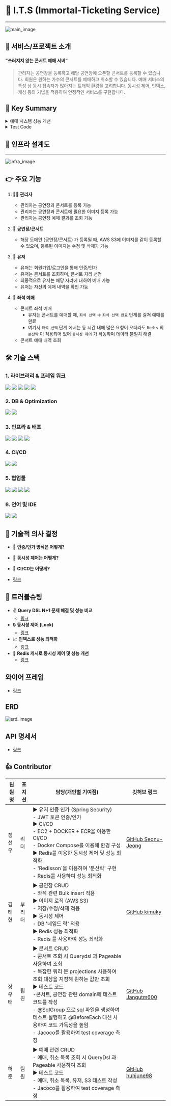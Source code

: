 # 🤖 I.T.S (Immortal-Ticketing  Service)

---
![main_image](/assets/main_image.jpg)

## 🌈 서비스/프로젝트 소개

#### "쓰러지지 않는 콘서트 예매 서버"

> 관리자는 공연장을 등록하고 해당 공연장에 오픈할 콘서트를 등록할 수 있습니다.
> 회원은 원하는 가수의 콘서트를 예매하고 취소할 수 있습니다.
> 예매 서비스의 특성 상 동시 접속자가 많아지는 트래픽 환경을 고려합니다.
> 동시성 제어, 인덱스, 캐싱 등의 기법을 적용하여 안정적인 서비스를 구현합니다.

## 🔑 Key Summary

<details>
<summary>예매 시스템 성능 개선</summary>

- 예매 시스템은 콘서트 티켓 예매 서버에서 핵심적인 기능이고 순간적으로 많은 트래픽을
  처리해야하는 기능입니다.

- 예매 기능 중에 좌석을 임시 선택하는 부분이 병목 지점이 될 수 있음을 판단했고 단계적으로 성능을 개선했습니다.

- 성능테스트는 실제 환경과 유사하게 1초 동안 사용자가 같은 좌석을 예매하려는 상황을 가정하고 평균 응답 시간을
  계산했습니다.

> 1. Redis 분산락으로 동시성 제어한 상태

![main_image](/assets/redis_image.png)

- 성능 개선 전 평균 응답 시간 2163ms

> 2. 예매 내역 테이블 인덱스 추가

![main_image](/assets/redis_with_index_image.png)

- 인덱스 설정 후 평균 응답 시간 1713ms
- 인덱스 설정 후 평균 응답 시간 20.80% 개선

> 3. Redis 분산락으로 동시성 제어한 상태

![main_image](/assets/redis_with_index_cache_image.png)

- Redis 캐시를 이용해서 개선 후 평균 응답 시간 20ms
- 인덱스 개선에서 평균 응답 시간 98.83% 개선
- 성능 개선 전보다 평균 응답 시간 99.08% 개선

</details>

<details>
<summary>Test Code</summary>

<br>

> 1. 목표

이번 프로젝트에서는 기존 코드의 안정성을 보장하고, 애플리케이션의 확장성을 고려하여 `Test Code` 작성을
중점적으로 진행하여 코드 변경 시 예상치 못한 오류를 사전에 방지하고 유지보수성을 높이는 것이 목표입니다.

> 2. Tools

- Junit 5
- Mockito
- Jacoco

> 3. SQL 파일 활용

```JAVA
SqlGroup( {
	@Sql(
		value = "/sql/domain/concert/repository/setup.sql",
		config = @SqlConfig(transactionMode = SqlConfig.TransactionMode.DEFAULT),
		executionPhase = Sql.ExecutionPhase.BEFORE_TEST_CLASS
	),
	@Sql(
		value = "/sql/domain/concert/repository/delete.sql",
		config = @SqlConfig(transactionMode = SqlConfig.TransactionMode.DEFAULT),
		executionPhase = Sql.ExecutionPhase.AFTER_TEST_CLASS
	)
})

@DataJpaTest
@AutoConfigureTestDatabase(replace = AutoConfigureTestDatabase.Replace.NONE)
class ConcertRepositoryTest {

	@Autowired
	private ConcertRepository concertRepository;

	@Autowired
	private ReservationRepository reservationRepository;
```

> 4. Code Coverage 측정

Code Coverage 를 통해서 기존 코드가 얼마나 안정적으로 운영되는지 알 수 있고,
작성된 코드의 양을 파악할 수 있는 장점에서 커버리지를 측정하였습니다.

- Code Coverage - 70% 달성
  ![main_image](/assets/jacoco_coverage_image.png)

</details>

## 🏢 인프라 설계도

---
![infra_image](/assets/infra_image.png)

## 👉 주요 기능

1. 👷‍♂️ **관리자**
    - 관리자는 공연장과 콘서트를 등록 가능
    - 관리자는 공연장과 콘서트에 필요한 이미지 등록 가능
    - 관리자는 공연장 예매 결과를 조회 가능


2. 🎪 **공연장/콘서트**
    - 해당 도메인 (공연장/콘서트) 가 등록될 때, AWS S3에 이미지를 같이 등록할 수 있으며,
      등록된 이미지는 수정 및 삭제가 가능


3. 👦 **유저**
    - 유저는 회원가입/로그인을 통해 인증/인가
    - 유저는 콘서트를 조회하며, 콘서트 자리 선정
    - 최종적으로 유저는 해당 자리에 대하여 예매 가능
    - 유저는 자신의 예매 내역을 확인 가능


4. 🎫 **좌석 예매**
    - 콘서트 좌석 예매
        - 유저는 콘서트를 예매할 때, `좌석 선택` → `좌석 선택 완료` 단계를 걸쳐 예매를 완료
        - 여기서 `좌석 선택` 단계 에서는 동 시간 내에 많은 요청이 오더라도 `Redis` 의 `분산락`
          이 적용되어 있어 `동시성 제어` 가 작동하며 데이터 불일치 해결
    - 콘서트 예매 내역 조회

## 🛠 기술 스택

### 1. 라이브러리 & 프레임 워크

<img src="https://img.shields.io/badge/Spring boot-6DB33F?style=for-the-badge&logo=springboot&logoColor=white"> <img src="https://img.shields.io/badge/Spring Data jpa-6DB33F?style=for-the-badge&logo=&logoColor=white"> <img src="https://img.shields.io/badge/Spring Security-6DB33F?style=for-the-badge&logo=springsecurity&logoColor=white"> <img src="https://img.shields.io/badge/QueryDsl-2496ED?style=for-the-badge&logo=&logoColor=white"> <img src="https://img.shields.io/badge/Redisson-FF4438?style=for-the-badge&logo=&logoColor=white">

### 2. DB & Optimization

<img src="https://img.shields.io/badge/mysql-4479A1?style=for-the-badge&logo=mysql&logoColor=white"> <img src="https://img.shields.io/badge/Redis-FF4438?style=for-the-badge&logo=redis&logoColor=white"> 

### 3. 인프라 & 배포

<img src="https://img.shields.io/badge/amazon web Service-232F3E?style=for-the-badge&logo=amazonwebservices&logoColor=white"> <img src="https://img.shields.io/badge/Amazon%20EC2-FF9900?style=for-the-badge&logo=amazonec2&logoColor=white"> <img src="https://img.shields.io/badge/Amazon%20S3-FF9900?style=for-the-badge&logo=amazons3&logoColor=white"> <img src="https://img.shields.io/badge/Amazon%20RDS-527FFF?style=for-the-badge&logo=amazonrds&logoColor=white">

### 4. CI/CD

<img src="https://img.shields.io/badge/github actions-2088FF?style=for-the-badge&logo=githubactions&logoColor=white"> <img src="https://img.shields.io/badge/docker-2496ED?style=for-the-badge&logo=docker&logoColor=white">

### 5. 협업툴

<img src="https://img.shields.io/badge/github-%23121011.svg?style=for-the-badge&logo=github&logoColor=white"> <img src="https://img.shields.io/badge/Slack-4A154B?style=for-the-badge&logo=slack&logoColor=white"> <img src="https://img.shields.io/badge/miro-050038?style=for-the-badge&logo=miro&logoColor=white"> <img src="https://img.shields.io/badge/notion-000000?style=for-the-badge&logo=notion&logoColor=white">

### 6. 언어 및 IDE

<img src ="https://img.shields.io/badge/Java jdk 17-007396.svg?&style=for-the-badge&logo=Java&logoColor=white"/> <img src ="https://img.shields.io/badge/intellijidea-000000.svg?&style=for-the-badge&logo=intellijidea&logoColor=white"/>

## 💬 기술적 의사 결정

- 🚧 **인증/인가 방식은 어떻게?**

- 🔀 **동시성 제어는 어떻게?**

- 🐳 **CI/CD는 어떻게?**

- [링크](https://www.notion.so/teamsparta/e160e43339284eed8b0672ff71940674?pvs=4#19d9f456236b49318dbd51bea54cec92)

## 📌 트러블슈팅

- ✌ **Query DSL N+1 문제 해결 및 성능 비교**
    - [링크](https://www.notion.so/teamsparta/d3e67a34cf04448ea440c25020901745?pvs=4)
- 🔒 **동시성 제어 (Lock)**
    - [링크](https://www.notion.so/teamsparta/b42c984fdf3244559bbc5db347eb7dc6?pvs=4)
- 📈 **인덱스로 성능 최적화**
    - [링크](https://www.notion.so/teamsparta/33ade95b2fe546da9ceabf9eb13f7f50?pvs=4)
- 🚀 **Redis 캐시로 동시성 제어 및 성능 개선**
    - [링크](https://www.notion.so/teamsparta/8d71d85d4300437287b9fd4e1738adf8?pvs=4)

## 와이어 프레임

- [링크](https://miro.com/app/board/uXjVLyRKUrI=/?share_link_id=1001838057)

## ERD

![erd_image](/assets/ERD_image.png)

## API 명세서

- [링크](https://www.notion.so/teamsparta/1932dc3ef51481e7ba5dca853c300cf8?v=1932dc3ef514811a8e6e000ced0e6315&pvs=4)

## 👍 Contributor

| 팀원명 | 포지션 | 담당(개인별 기여점)                                                                                                                                                                                                                                                                 | 깃허브 링크                                               |
|-----|-----|-----------------------------------------------------------------------------------------------------------------------------------------------------------------------------------------------------------------------------------------------------------------------------|------------------------------------------------------|
| 정선우 | 리더  | ▶ 유저 인증 인가 (Spring Security)<br> - JWT 토큰 인증/인가<br>  ▶ CI/CD<br> - EC2 + DOCKER + ECR을 이용한 CI/CD<br> - Docker Compose를 이용해 환경 구성<br> ▶ Redis를 이용한 동시성 제어 및 성능 최적화<br> - 'Redisson`을 이용하여 '분산락' 구현<br> - Redis를 사용하여 성능 최적화                                                  | [GitHub Seonu-Jeong](https://github.com/Seonu-Jeong) |
| 김태현 | 부리더 | ▶ 공연장 CRUD<br> - 좌석 관련 Bulk insert 적용<br> ▶ 이미지 로직 (AWS S3)<br> - 저장/수정/삭제 적용<br> ▶ 동시성 제어<br> - DB '네임드 락' 적용<br> ▶ Redis 성능 최적화 <br> -  Redis 를 사용하여 성능 최적화<br>                                                                                                           | [GitHub kimuky](https://github.com/kimuky)           |
| 장우태 | 팀원  | ▶ 콘서트 CRUD<br> -  콘서트 조회 시 Querydsl 과 Pageable 사용하여 조회<br> - 복잡한 쿼리 문 projections 사용하여 조회 대상을 지정해 원하는 값만 조회<br>  ▶ 테스트 코드<br> -콘서트, 공연장 관련 domain에 테스트 코드를 작성<br> - @SqlGroup 으로  sql 파일을 생성하여  테스트 실행하고 @BeforeEach 대신 사용하여 코드 가독성을 높임<br> - Jacoco를 활용하여 test coverage 측정 | [GitHub Jangutm600](https://github.com/Jangutm600)   |
| 허준  | 팀원  | ▶ 예매 관련 CRUD<br> - 예매, 취소 목록 조회 시 QueryDsl 과 Pageable 사용하여 조회<br> ▶ 테스트 코드<br> -  예매, 취소 목록, 유저, S3  테스트 작성 <br> - Jacoco를 활용하여 test coverage 측정                                                                                                                            | [GitHub huhjune98](https://github.com/huhjune98)     |



